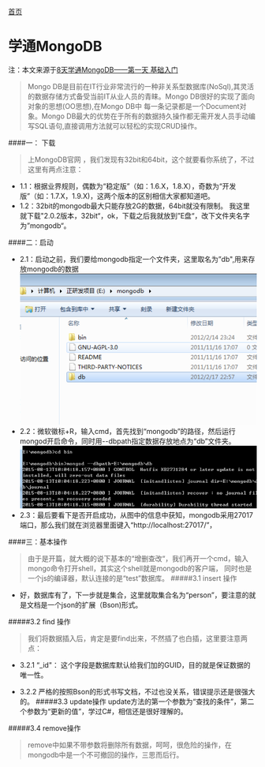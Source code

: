 [首页](https://github.com/zhangdhu/blog/blob/master/index.md)

# 学通MongoDB
注：本文来源于[8天学通MongoDB——第一天 基础入门](http://www.cnblogs.com/huangxincheng/archive/2012/02/18/2356595.html)

>Mongo DB是目前在IT行业非常流行的一种非关系型数据库(NoSql),其灵活的数据存储方式备受当前IT从业人员的青睐。Mongo DB很好的实现了面向对象的思想(OO思想),在Mongo DB中 每一条记录都是一个Document对象。Mongo DB最大的优势在于所有的数据持久操作都无需开发人员手动编写SQL语句,直接调用方法就可以轻松的实现CRUD操作。


####一： 下载<br>
    
>上MongoDB官网 ，我们发现有32bit和64bit，这个就要看你系统了，不过这里有两点注意：

* 1.1：根据业界规则，偶数为“稳定版”（如：1.6.X，1.8.X），奇数为“开发版”（如：1.7.X，1.9.X)，这两个版本的区别相信大家都知道吧。
* 1.2：32bit的mongodb最大只能存放2G的数据，64bit就没有限制。
        我这里就下载"2.0.2版本，32bit“，ok，下载之后我就放到”E盘“，改下文件夹名字为”mongodb“。

####二：启动

* 2.1：启动之前，我们要给mongodb指定一个文件夹，这里取名为”db",用来存放mongodb的数据
![](https://github.com/zhangdhu/blog/blob/master/img//5-1.png)
* 2.2：微软徽标+R，输入cmd，首先找到“mongodb”的路径，然后运行mongod开启命令，同时用--dbpath指定数据存放地点为“db”文件夹。
![](https://github.com/zhangdhu/blog/blob/master/img/4-1.png)
* 2.3：最后要看下是否开启成功，从图中的信息中获知，mongodb采用27017端口，那么我们就在浏览器里面键入“http://localhost:27017/”，

####三：基本操作

>由于是开篇，就大概的说下基本的“增删查改“，我们再开一个cmd，输入mongo命令打开shell，其实这个shell就是mongodb的客户端，
同时也是一个js的编译器，默认连接的是“test”数据库。
#####3.1  insert 操作

* 好，数据库有了，下一步就是集合，这里就取集合名为“person”，要注意的就是文档是一个json的扩展（Bson)形式。 

#####3.2 find 操作
>我们将数据插入后，肯定是要find出来，不然插了也白插，这里要注意两点：

* 3.2.1 “_id"： 这个字段是数据库默认给我们加的GUID，目的就是保证数据的唯一性。

* 3.2.2 严格的按照Bson的形式书写文档，不过也没关系，错误提示还是很强大的。
#####3.3 update操作
      update方法的第一个参数为“查找的条件”，第二个参数为“更新的值”，学过C#，相信还是很好理解的。

#####3.4 remove操作
>remove中如果不带参数将删除所有数据，呵呵，很危险的操作，在mongodb中是一个不可撤回的操作，三思而后行。

